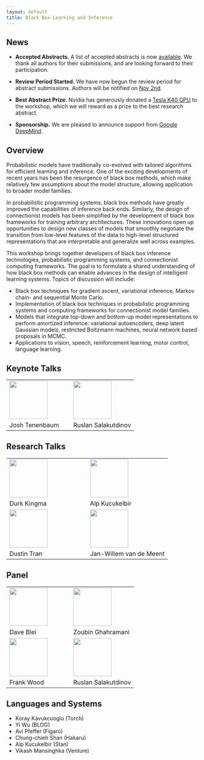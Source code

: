 ```yaml
---
layout: default
title: Black Box Learning and Inference
---
```


## News 

- **Accepted Abstracts.** A list of accepted abstracts is now [available](accepted-papers/). We thank all authors for their submissions, and are looking forward to their participation. 

- **Review Period Started.** We have now begun the review period for abstract submissions. Authors will be notified on [Nov 2nd](schedule/). 

- **Best Abstract Prize.** Nvidia has generously donated a [Tesla K40 GPU](http://www.nvidia.com/object/tesla-servers.html) to the workshop, which we will reward as a prize to the best research abstract.

- **Sponsorship.** We are pleased to announce support from [Google DeepMind](http://deepmind.com).

## Overview

Probabilistic models have traditionally co-evolved with tailored algorithms for efficient learning and inference. One of the exciting developments of recent years has been the resurgence of black box methods, which make relatively few assumptions about the model structure, allowing application to broader model families. 

In probabilistic programming systems, black box methods have greatly improved the capabilities of inference back ends.  Similarly, the design of connectionist models has been simplified by the development of black box frameworks for training arbitrary architectures. These innovations open up opportunities to design new classes of models that smoothly negotiate the transition from low-level features of the data to high-level structured representations that are interpretable and generalize well across examples.

This workshop brings together developers of black box inference technologies, probabilistic programming systems, and connectionist computing frameworks. The goal is to formulate a shared understanding of how black box methods can enable advances in the design of intelligent learning systems. Topics of discussion will include:

* Black box techniques for gradient ascent, variational inference, Markov chain- and sequential Monte Carlo.
* Implementation of black box techniques in probabilistic programming systems and computing frameworks for connectionist model families. 
* Models that integrate top-down and bottom-up model representations to perform amortized inference: variational autoencoders, deep latent Gaussian models, restricted Boltzmann machines, neural network based proposals in MCMC. 
* Applications to vision, speech, reinforcement learning, motor control, language learning.

## Keynote Talks
<table>
<tr>
<td width="50%"><img src="{{site.baseurl}}/images/tenenbaum.jpg" width="100px" align="bottom"></td>
<td width="50%"><img src="{{site.baseurl}}/images/salakutdinov.jpg" width="100px" align="bottom"></td>
</tr>
<tr>
<td>Josh Tenenbaum</td>
<td>Ruslan Salakutdinov</td>
</tr>
</table>

## Research Talks
<table>
<tr>
<td width="50%"><img src="{{site.baseurl}}/images/kingma.jpg" width="100px" align="bottom"></td>
<td width="50%"><img src="{{site.baseurl}}/images/kucukelbir.jpg" width="100px" align="bottom"></td>
</tr>
<tr>
<td>Durk Kingma</td>
<td>Alp Kucukelbir</td>
</tr>
<tr>
</tr>
<tr>
<td width="50%"><img src="{{site.baseurl}}/images/tran.jpg" width="100px" align="bottom"></td>
<td width="50%"><img src="{{site.baseurl}}/images/vdm.jpg" width="100px" align="bottom"></td>
</tr>
<tr>
<td>Dustin Tran</td>
<td>Jan-Willem van de Meent</td>
</tr>
</table>

## Panel
<table>
<tr>
<td width="50%"><img src="{{site.baseurl}}/images/blei.jpg" width="100px" align="bottom"></td>
<td width="50%"><img src="{{site.baseurl}}/images/ghahramani.jpg" width="100px" align="bottom"></td>
</tr>
<tr>
<td>Dave Blei</td>
<td>Zoubin Ghahramani</td>
</tr>
<tr>
</tr>
<tr>
<td width="50%"><img src="{{site.baseurl}}/images/wood.jpg" width="100px" align="bottom"></td>
<td width="50%"><img src="{{site.baseurl}}/images/salakutdinov.jpg" width="100px" align="bottom"></td>
</tr>
<tr>
<td>Frank Wood</td>
<td>Ruslan Salakutdinov</td>
</tr>
</table>

## Languages and Systems
- Koray Kavukcuoglu (Torch)
- Yi Wu (BLOG)
- Avi Pfeffer (Figaro)
- Chung-chieh Shan (Hakaru)
- Alp Kucukelbir (Stan)
- Vikash Mansinghka (Venture)
